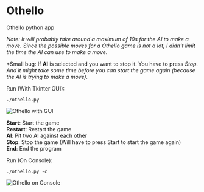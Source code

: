 # Othello
Othello python app  

*Note: It will probably take around a maximum of 10s for the AI to make a move. Since the possible moves for a Othello game is not a lot, I didn't limit the time the AI can use to make a move.*

*Small bug: If **AI** is selected and you want to stop it. You have to press **Stop*. And it might take some time before you can start the game again (because the AI is trying to make a move).*

Run (With Tkinter GUI):  
```
./othello.py
```

![Othello with GUI](https://github.com/xpheal/Othello/blob/master/othello_gui.png)

**Start**: Start the game  
**Restart**: Restart the game  
**AI**: Pit two AI against each other  
**Stop**: Stop the game (Will have to press Start to start the game again)  
**End**: End the program  

Run (On Console):
```
./othello.py -c
```

![Othello on Console](https://github.com/xpheal/Othello/blob/master/othello_console.png)
